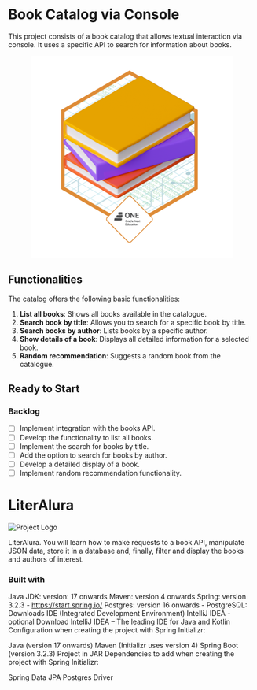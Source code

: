 # Book Catalog via Console

This project consists of a book catalog that allows textual interaction via console. It uses a specific API to search for information about books.

<p align="center">
<img src="https://github.com/VSawyerHub/LiterAlura/blob/master/badge%20literalura.png" />
</p>

## Functionalities

The catalog offers the following basic functionalities:

1. **List all books**: Shows all books available in the catalogue.
2. **Search book by title**: Allows you to search for a specific book by title.
3. **Search books by author**: Lists books by a specific author.
4. **Show details of a book**: Displays all detailed information for a selected book.
5. **Random recommendation**: Suggests a random book from the catalogue.

## Ready to Start

### Backlog

- [ ] Implement integration with the books API.
- [ ] Develop the functionality to list all books.
- [ ] Implement the search for books by title.
- [ ] Add the option to search for books by author.
- [ ] Develop a detailed display of a book.
- [ ] Implement random recommendation functionality.

# LiterAlura

![Project Logo](link_para_logo_se_houver)

LiterAlura. You will learn how to make requests to a book API, manipulate JSON data, store it in a database and, finally, filter and display the books and authors of interest.

### Built with

Java JDK: version: 17 onwards
Maven: version 4 onwards
Spring: version 3.2.3 - https://start.spring.io/
Postgres: version 16 onwards - PostgreSQL: Downloads
IDE (Integrated Development Environment) IntelliJ IDEA - optional
Download IntelliJ IDEA – The leading IDE for Java and Kotlin
Configuration when creating the project with Spring Initializr:

Java (version 17 onwards)
Maven (Initializr uses version 4)
Spring Boot (version 3.2.3)
Project in JAR
Dependencies to add when creating the project with Spring Initializr:

Spring Data JPA
Postgres Driver

